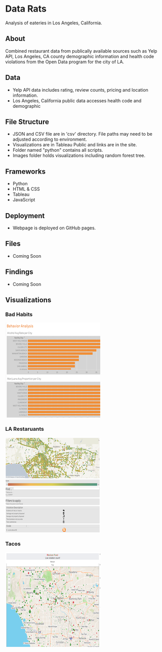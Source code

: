 # Data Rats
Analysis of eateries in Los Angeles, California.

## About 
Combined restaurant data from publically available sources such as Yelp API, Los Angeles, CA county demographic 
information and health code violations from the Open Data program for the city of LA.

## Data 
- Yelp API data includes rating, review counts, pricing and location information.
- Los Angeles, California public data accesses health code and demographic

## File Structure
- JSON and CSV file are in 'csv' directory. File paths may need to be adjusted according to environment.
- Visualizations are in Tableau Public and links are in the site.
- Folder named "python" contains all scripts.
- Images folder holds visualizations including random forest tree.


## Frameworks
- Python
- HTML & CSS
- Tableau
- JavaScript

## Deployment
- Webpage is deployed on GitHub pages.


## Files
- Coming Soon

## Findings
- Coming Soon


## Visualizations
### Bad Habits
![Bad Habits](images/bad_habits.png)

### LA Restaruants
![Los Angeles Restaurants](images/la_map.png)

### Tacos
![Mexican Restaurants](images/mex.png)







